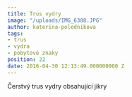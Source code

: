 ```yaml
---
title: Trus vydry
image: "/uploads/IMG_6388.JPG"
author: katerina-polednikova
tags:
- trus
- vydra
- pobytové znaky
position: 22
date: 2016-04-30 12:13:49.000000000 Z
---
```

Čerstvý trus vydry obsahující jikry
